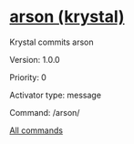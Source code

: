 # [arson (krystal)](/commands/krystal/arson.md)

Krystal commits arson

Version: 1.0.0

Priority: 0

Activator type: message

Command: /arson/



[All commands](/commands.md)